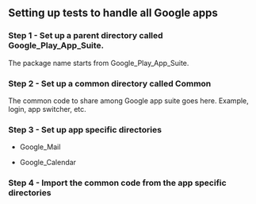 
## Setting up tests to handle all Google apps

### Step 1 - Set up a parent directory called Google_Play_App_Suite.  
The package name starts from Google_Play_App_Suite. 

### Step 2 - Set up a common directory called Common
The common code to share among Google app suite goes here.  Example, login, app switcher, etc.  

### Step 3 - Set up app specific directories
- Google_Mail

- Google_Calendar

### Step 4 - Import the common code from the app specific directories





